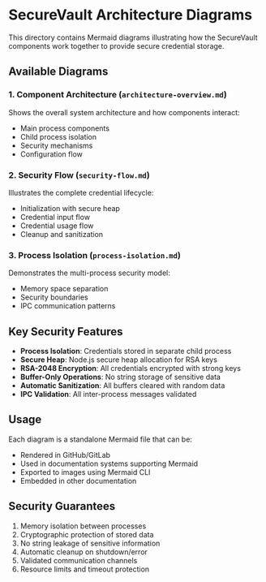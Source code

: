 # SecureVault Architecture Diagrams

This directory contains Mermaid diagrams illustrating how the SecureVault components work together to provide secure credential storage.

## Available Diagrams

### 1. Component Architecture (`architecture-overview.md`)
Shows the overall system architecture and how components interact:
- Main process components
- Child process isolation
- Security mechanisms
- Configuration flow

### 2. Security Flow (`security-flow.md`) 
Illustrates the complete credential lifecycle:
- Initialization with secure heap
- Credential input flow
- Credential usage flow  
- Cleanup and sanitization

### 3. Process Isolation (`process-isolation.md`)
Demonstrates the multi-process security model:
- Memory space separation
- Security boundaries
- IPC communication patterns

## Key Security Features

- **Process Isolation**: Credentials stored in separate child process
- **Secure Heap**: Node.js secure heap allocation for RSA keys
- **RSA-2048 Encryption**: All credentials encrypted with strong keys
- **Buffer-Only Operations**: No string storage of sensitive data
- **Automatic Sanitization**: All buffers cleared with random data
- **IPC Validation**: All inter-process messages validated

## Usage

Each diagram is a standalone Mermaid file that can be:
- Rendered in GitHub/GitLab
- Used in documentation systems supporting Mermaid
- Exported to images using Mermaid CLI
- Embedded in other documentation

## Security Guarantees

1. Memory isolation between processes
2. Cryptographic protection of stored data
3. No string leakage of sensitive information
4. Automatic cleanup on shutdown/error
5. Validated communication channels
6. Resource limits and timeout protection
